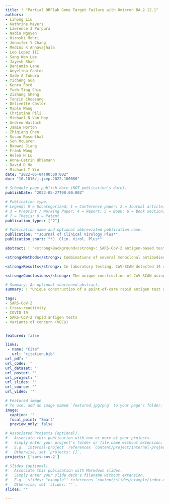 ```yaml
---
title: ! "Partial ORF1ab Gene Target Failure with Omicron BA.2.12.1"
authors:
- Lihong Liu
- Kathrine Meyers
- Lawrence J Purpura
- Nadia Nguyen
- Hiroshi Mohri
- Jennifer Y Chang
- Medini K Annavajhala
- Leo Lopez III
- Sang Won Lee
- Jayesh Shah
- Benjamin Lane
- Anyelina Cantos
- Sade A Tukuru
- Yicheng Guo
- Kenra Ford
- Yueh-Ting Chiu
- Zizhang Sheng
- Tenzin Choesang
- Delivette Castor
- Maple Wang
- Christina Pili
- Michael N Van Hoy
- Andrew Wallach
- Jamie Horton
- Zhiqiang Chen
- Susan Rosenthal
- Son McLaren
- Baowei Jiang
- Frank Wang
- Helen H Lu
- Anne-Catrin Uhlemann
- David D Ho
- Michael T Yin
date: "2022-05-04T00:00:00Z"
doi: "10.1016/j.jcvp.2022.100080"

# Schedule page publish date (NOT publication's date).
publishDate: "2022-05-27T00:00:00Z"

# Publication type.
# Legend: 0 = Uncategorized; 1 = Conference paper; 2 = Journal article;
# 3 = Preprint / Working Paper; 4 = Report; 5 = Book; 6 = Book section;
# 7 = Thesis; 8 = Patent
publication_types: ["2"]

# Publication name and optional abbreviated publication name.
publication: "*Journal of Clinical Virology Plus*"
publication_short: "*J. Clin. Virol. Plus*"

abstract: ! "<strong>Background</strong>: SARS-CoV-2 antigen-based tests are well-calibrated to infectiousness and have a critical role to play in the COVID-19 public health response. We report the development and performance of a unique lateral flow immunoassay (LFA).<br>

<strong>Methods</strong>: Combinations of several monoclonal antibodies targeting multiple antigenic sites on the SARS-CoV-2 nucleocapsid protein (NP) were isolated, evaluated, and chosen for the development of a LFA termed CoV-SCAN (BioMedomics, Inc.). Clinical point-of-care studies in symptomatic and asymptomatic individuals were conducted to evaluate positive predictive agreement (PPA) and negative predictive agreement (NPA) with RT-PCR as comparator.<br>

<strong>Results</strong>: In laboratory testing, CoV-SCAN detected 14 recombinant N-proteins of SARS-CoV-2 variants with sensitivity in the range of 0.2-3.2 ng/mL, and 10 authentic SARS-CoV-2 variants with sensitivity in the range of 1.6-12.5 TCID50/swab. No cross reactivity was observed with other human coronaviruses or other respiratory pathogens. In clinical point-of-care testing on 148 individuals over age 2 with symptoms of ???5 days, PPA was 87.2% (CI 95: 78.3-94.8%) and NPA was 100% (CI 95: 94.2-100%). In another 884 asymptomatic individuals, PPA was 85.7% (CI 95: 42.1-99.6%) and 99.7% (99.0-99.9%). Overall, CoV-SCAN detected over 97.2% of specimens with CT values <30 and 93.8% of nasal swab specimens with the Omicron variant, even within the first 2 days after symptom onset.<br>

<strong>Conclusions</strong>: The unique construction of CoV-SCAN using two pairs of monoclonal antibodies has resulted in a test with high performance that remains durable across multiple variants in both laboratory and clinical evaluations. CoV-SCAN should identify almost all individuals harboring infectious SARS-CoV-2."

# Summary. An optional shortened abstract.
summary: ! "Unique construction of a point-of-care rapid antigen test using two pairs of monoclonal antibodies has led to good performance that remained durable across multiple variants in laboratory and clinical evaluations. Test should identify almost all individuals harboring infectious SARS-CoV-2."

tags:
- SARS-CoV-2
- Cross-reactivity
- COVID-19
- SARS-CoV-2 rapid antigen tests
- Variants of concern (VOCs)


featured: false

links:
 - name: "Cite"
   url: "citation.bib"
url_pdf: ''
url_code: ''
url_dataset: ''
url_poster: ''
url_project: ''
url_slides: ''
url_source: ''
url_video: ''

# Featured image
# To use, add an image named `featured.jpg/png` to your page's folder. 
image:
  caption: ''
  focal_point: "Smart"
  preview_only: false

# Associated Projects (optional).
#   Associate this publication with one or more of your projects.
#   Simply enter your project's folder or file name without extension.
#   E.g. `internal-project` references `content/project/internal-project/index.md`.
#   Otherwise, set `projects: []`.
projects: ['sars-cov-2']

# Slides (optional).
#   Associate this publication with Markdown slides.
#   Simply enter your slide deck's filename without extension.
#   E.g. `slides: "example"` references `content/slides/example/index.md`.
#   Otherwise, set `slides: ""`.
slides: ""

---
```

